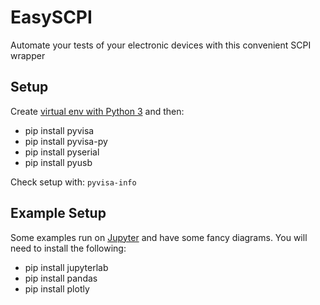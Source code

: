 # EasySCPI
Automate your tests of your electronic devices with this convenient SCPI wrapper 

## Setup
Create [virtual env with Python 3](https://realpython.com/intro-to-pyenv/#virtual-environments-and-pyenv) and then:
* pip install pyvisa
* pip install pyvisa-py
* pip install pyserial
* pip install pyusb

Check setup with: `pyvisa-info`

## Example Setup
Some examples run on [Jupyter](https://jupyter.org/) and have some fancy diagrams. You will need to install
the following:

* pip install jupyterlab
* pip install pandas
* pip install plotly